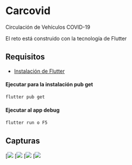 # Carcovid

Circulación de Vehículos COVID-19

El reto está construido con la tecnología de Flutter


## Requisitos

- [Instalación de Flutter](https://flutter.dev/docs/get-started/install)

#### Ejecutar para la instalación pub get

```sh
flutter pub get
```
#### Ejecutar al app debug

```sh
flutter run o F5
```

## Capturas


[![][image1]
[![][image2]
[![][image3]
[![][image4]

[image1]:https://github.com/korbold/CardCovid/blob/master/assets/screenshot/1.jpg
[image2]:https://github.com/korbold/CardCovid/blob/master/assets/screenshot/2.jpg
[image3]:https://github.com/korbold/CardCovid/blob/master/assets/screenshot/3.jpg
[image4]:https://github.com/korbold/CardCovid/blob/master/assets/screenshot/4.jpg
